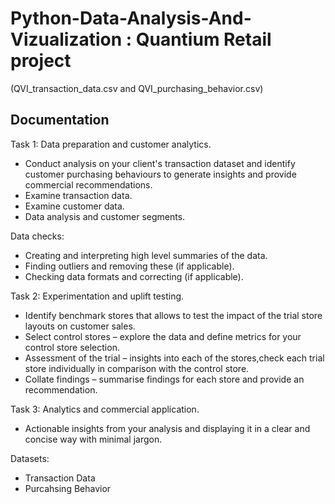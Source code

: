 # Python-Data-Analysis-And-Vizualization : Quantium Retail project

(QVI_transaction_data.csv and QVI_purchasing_behavior.csv)



## Documentation

Task 1: Data preparation and customer analytics.

- Conduct analysis on your client's transaction dataset and       identify customer purchasing behaviours
  to generate insights and provide commercial recommendations.
- Examine transaction data. 
- Examine customer data.
- Data analysis and customer segments.
  
Data checks:

- Creating and interpreting high level summaries of the data.
- Finding outliers and removing these (if applicable).
- Checking data formats and correcting (if applicable).

Task 2: Experimentation and uplift testing.

- Identify benchmark stores that allows to test the impact of the trial store layouts on customer sales.
- Select control stores – explore the data and define metrics for your control store selection.
- Assessment of the trial – insights into each of the stores,check each trial store individually 
  in comparison with the control store.
- Collate findings – summarise findings for each store and provide an recommendation.

Task 3: Analytics and commercial application.

 -  Actionable insights from your analysis and displaying it in a clear and concise 
       way with minimal jargon.
   
Datasets:

-  Transaction Data
-  Purcahsing Behavior

